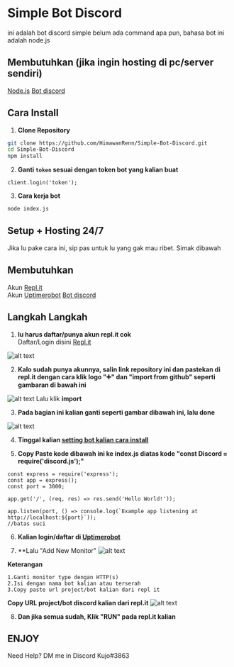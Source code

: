 # Simple Bot Discord
 ini adalah bot discord simple belum ada command apa pun, bahasa bot ini adalah node.js

## Membutuhkan (jika ingin hosting di pc/server sendiri)
<a href="https://nodejs.org/en/">Node.js</a>
<a href="https://discord.com/developers/applications">Bot discord</a>

## Cara Install

1. **Clone Repository**
```bash
git clone https://github.com/HimawanRenn/Simple-Bot-Discord.git
cd Simple-Bot-Discord
npm install
```

2. **Ganti ```token``` sesuai dengan token bot yang kalian buat**
```
client.login('token');
```

3. **Cara kerja bot**
```bash
node index.js
```

## Setup + Hosting 24/7
Jika lu pake cara ini, sip pas untuk lu yang gak mau ribet. Simak dibawah

## Membutuhkan
Akun <a href="https://repl.it/upgrade/ishafwana/">Repl.it</a>
<br>Akun <a href="https://uptimerobot.com/">Uptimerobot</a>
<a href="https://discord.com/developers/applications">Bot discord</a>

## Langkah Langkah

1. **lu harus daftar/punya akun repl.it cok**
<br>Daftar/Login disini <a href="https://repl.it/upgrade/ishafwana">Repl.it</a>

![alt text](https://i.imgur.com/0Asx6vl.png)


2. **Kalo sudah punya akunnya, salin link repository ini dan pastekan di repl.it dengan cara klik logo "➕" dan "import from github" seperti gambaran di bawah ini**

![alt text](https://i.imgur.com/HZxykmO.png)
Lalu klik **import**

3. **Pada bagian ini kalian ganti seperti gambar dibawah ini, lalu done**

![alt text](https://i.imgur.com/WlQnu5o.png)

4. **Tinggal kalian <a href="https://github.com/HimawanRenn/Simple-Bot-Discord#cara-install
">setting bot kalian cara install</a>**

5. **Copy Paste kode dibawah ini ke index.js diatas kode "const Discord = require('discord.js');"**
```
const express = require('express');
const app = express();
const port = 3000;

app.get('/', (req, res) => res.send('Hello World!'));

app.listen(port, () => console.log(`Example app listening at http://localhost:${port}`));
//batas suci
```

6. **Kalian login/daftar di <a href="https://uptimerobot.com/">Uptimerobot</a>**

7. **Lalu "Add New Monitor"
![alt text](https://i.imgur.com/Ox7KfxF.png)

**Keterangan**
```
1.Ganti monitor type dengan HTTP(s)
2.Isi dengan nama bot kalian atau terserah
3.Copy paste url project/bot kalian dari repl it
```
**Copy URL project/bot discord kalian dari repl.it**
![alt text](https://i.imgur.com/zhzMg5F.png)

8. **Dan jika semua sudah, Klik "RUN" pada repl.it kalian**

<h2>ENJOY</h2>
Need Help? DM me in Discord Kujo#3863
